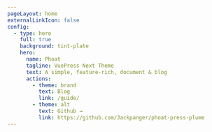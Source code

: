 ```yaml
---
pageLayout: home
externalLinkIcon: false
config:
  - type: hero
    full: true
    background: tint-plate
    hero:
      name: Phoat
      tagline: VuePress Next Theme
      text: A simple, feature-rich, document & blog
      actions:
        - theme: brand
          text: Blog
          link: /guide/
        - theme: alt
          text: Github →
          link: https://github.com/Jackpanger/phoat-press-plume
---
```

